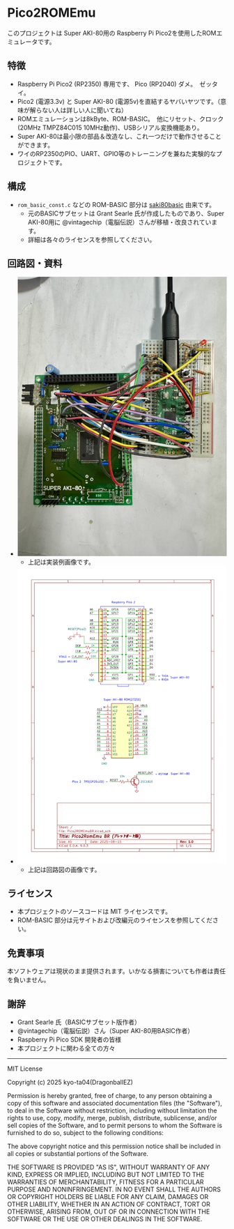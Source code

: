 # Pico2ROMEmu

このプロジェクトは Super AKI-80用の Raspberry Pi Pico2を使用したROMエミュレータです。

## 特徴
- Raspberry Pi Pico2 (RP2350) 専用です、 Pico (RP2040) ダメ。　ゼッタイ。
- Pico2 (電源3.3v) と Super AKI-80 (電源5v)を直結するヤバいヤツです。（意味が解らない人は詳しい人に聞いてね）
- ROMエミュレーションは8kByte、ROM-BASIC。　他にリセット、クロック(20MHz TMPZ84C015 10MHz動作)、USBシリアル変換機能あり。
- Super AKI-80は最小限の部品＆改造なし、これ一つだけで動作させることができます。
- ワイのRP2350のPIO、UART、GPIO等のトレーニングを兼ねた実験的なプロジェクトです。

## 構成
- `rom_basic_const.c` などの ROM-BASIC 部分は [saki80basic](https://vintagechips.wordpress.com/2025/04/24/saki80basic/) 由来です。
  - 元のBASICサブセットは Grant Searle 氏が作成したものであり、Super AKI-80用に @vintagechip（電脳伝説）さんが移植・改良されています。
  - 詳細は各々のライセンスを参照してください。

## 回路図・資料
- ![Pico2ROMEmuBR_img](./Pico2ROMEmuBR_img.jpg)
  - 上記は実装例画像です。
- ![Pico2ROMEmuBR_sch.png](./Pico2ROMEmuBR_sch.png)
  - 上記は回路図の画像です。

## ライセンス
- 本プロジェクトのソースコードは MIT ライセンスです。
- ROM-BASIC 部分は元サイトおよび改編元のライセンスを参照してください。

## 免責事項
本ソフトウェアは現状のまま提供されます。いかなる損害についても作者は責任を負いません。

## 謝辞
- Grant Searle 氏（BASICサブセット版作者）
- @vintagechip（電脳伝説）さん（Super AKI-80用BASIC作者）
- Raspberry Pi Pico SDK 開発者の皆様
- 本プロジェクトに関わる全ての方々

---

MIT License

Copyright (c) 2025 kyo-ta04(DragonballEZ)

Permission is hereby granted, free of charge, to any person obtaining a copy
of this software and associated documentation files (the "Software"), to deal
in the Software without restriction, including without limitation the rights
to use, copy, modify, merge, publish, distribute, sublicense, and/or sell
copies of the Software, and to permit persons to whom the Software is
furnished to do so, subject to the following conditions:

The above copyright notice and this permission notice shall be included in all
copies or substantial portions of the Software.

THE SOFTWARE IS PROVIDED "AS IS", WITHOUT WARRANTY OF ANY KIND, EXPRESS OR
IMPLIED, INCLUDING BUT NOT LIMITED TO THE WARRANTIES OF MERCHANTABILITY,
FITNESS FOR A PARTICULAR PURPOSE AND NONINFRINGEMENT. IN NO EVENT SHALL THE
AUTHORS OR COPYRIGHT HOLDERS BE LIABLE FOR ANY CLAIM, DAMAGES OR OTHER
LIABILITY, WHETHER IN AN ACTION OF CONTRACT, TORT OR OTHERWISE, ARISING FROM,
OUT OF OR IN CONNECTION WITH THE SOFTWARE OR THE USE OR OTHER DEALINGS IN THE
SOFTWARE.
